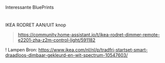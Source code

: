 Interessante BluePrints
#

IKEA RODRET AAN/UIT knop 
> https://community.home-assistant.io/t/ikea-rodret-dimmer-remote-e2201-zha-z2m-control-light/591182
> 


! Lampen
Bron: https://www.ikea.com/nl/nl/p/tradfri-startset-smart-draadloos-dimbaar-gekleurd-en-wit-spectrum-10547603/

